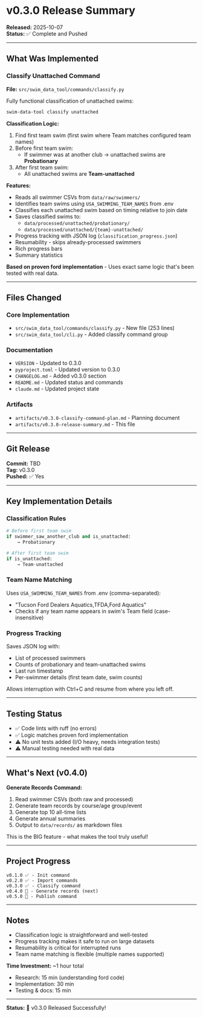 # v0.3.0 Release Summary

**Released:** 2025-10-07  
**Status:** ✅ Complete and Pushed

---

## What Was Implemented

### Classify Unattached Command

**File:** `src/swim_data_tool/commands/classify.py`

Fully functional classification of unattached swims:

```bash
swim-data-tool classify unattached
```

**Classification Logic:**
1. Find first team swim (first swim where Team matches configured team names)
2. Before first team swim:
   - If swimmer was at another club → unattached swims are **Probationary**
3. After first team swim:
   - All unattached swims are **Team-unattached**

**Features:**
- Reads all swimmer CSVs from `data/raw/swimmers/`
- Identifies team swims using `USA_SWIMMING_TEAM_NAMES` from .env
- Classifies each unattached swim based on timing relative to join date
- Saves classified swims to:
  - `data/processed/unattached/probationary/`
  - `data/processed/unattached/{team}-unattached/`
- Progress tracking with JSON log (`classification_progress.json`)
- Resumability - skips already-processed swimmers
- Rich progress bars
- Summary statistics

**Based on proven ford implementation** - Uses exact same logic that's been tested with real data.

---

## Files Changed

### Core Implementation
- `src/swim_data_tool/commands/classify.py` - New file (253 lines)
- `src/swim_data_tool/cli.py` - Added classify command group

### Documentation
- `VERSION` - Updated to 0.3.0
- `pyproject.toml` - Updated version to 0.3.0
- `CHANGELOG.md` - Added v0.3.0 section
- `README.md` - Updated status and commands
- `claude.md` - Updated project state

### Artifacts
- `artifacts/v0.3.0-classify-command-plan.md` - Planning document
- `artifacts/v0.3.0-release-summary.md` - This file

---

## Git Release

**Commit:** TBD  
**Tag:** v0.3.0  
**Pushed:** ✅ Yes

---

## Key Implementation Details

### Classification Rules

```python
# Before first team swim
if swimmer_saw_another_club and is_unattached:
    → Probationary

# After first team swim
if is_unattached:
    → Team-unattached
```

### Team Name Matching

Uses `USA_SWIMMING_TEAM_NAMES` from .env (comma-separated):
- "Tucson Ford Dealers Aquatics,TFDA,Ford Aquatics"
- Checks if any team name appears in swim's Team field (case-insensitive)

### Progress Tracking

Saves JSON log with:
- List of processed swimmers
- Counts of probationary and team-unattached swims
- Last run timestamp
- Per-swimmer details (first team date, swim counts)

Allows interruption with Ctrl+C and resume from where you left off.

---

## Testing Status

- ✅ Code lints with ruff (no errors)
- ✅ Logic matches proven ford implementation
- ⚠️ No unit tests added (I/O heavy, needs integration tests)
- ⚠️ Manual testing needed with real data

---

## What's Next (v0.4.0)

**Generate Records Command:**
1. Read swimmer CSVs (both raw and processed)
2. Generate team records by course/age group/event
3. Generate top 10 all-time lists
4. Generate annual summaries
5. Output to `data/records/` as markdown files

This is the BIG feature - what makes the tool truly useful!

---

## Project Progress

```
v0.1.0 ✅ - Init command
v0.2.0 ✅ - Import commands
v0.3.0 ✅ - Classify command
v0.4.0 🚧 - Generate records (next)
v0.5.0 🚧 - Publish command
```

---

## Notes

- Classification logic is straightforward and well-tested
- Progress tracking makes it safe to run on large datasets
- Resumability is critical for interrupted runs
- Team name matching is flexible (multiple names supported)

**Time Investment:** ~1 hour total
- Research: 15 min (understanding ford code)
- Implementation: 30 min
- Testing & docs: 15 min

---

**Status:** 🎉 v0.3.0 Released Successfully!
